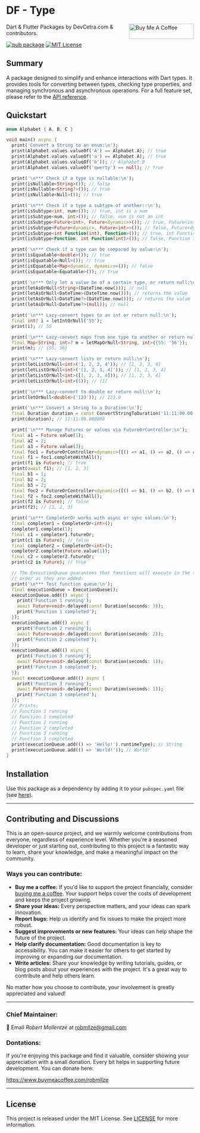 # DF - Type

<a href="https://www.buymeacoffee.com/robmllze" target="_blank"><img align="right" src="https://cdn.buymeacoffee.com/buttons/default-orange.png" alt="Buy Me A Coffee" height="41" width="174"></a>

Dart & Flutter Packages by DevCetra.com & contributors.

[![pub package](https://img.shields.io/pub/v/df_type.svg)](https://pub.dev/packages/df_type)
[![MIT License](https://img.shields.io/badge/License-MIT-blue.svg)](https://raw.githubusercontent.com/robmllze/df_type/main/LICENSE)

## Summary

A package designed to simplify and enhance interactions with Dart types. It provides tools for converting between types, checking type properties, and managing synchronous and asynchronous operations. For a full feature set, please refer to the [API reference](https://pub.dev/documentation/df_type/).

## Quickstart

```dart
enum Alphabet { A, B, C }

void main() async {
  print('Convert a String to an enum:\n');
  print(Alphabet.values.valueOf('A') == Alphabet.A); // true
  print(Alphabet.values.valueOf('a') == Alphabet.A); // true
  print(Alphabet.values.valueOf('b')); // Alphabet.B
  print(Alphabet.values.valueOf('qwerty') == null); // true

  print('\n*** Check if a type is nullable:\n');
  print(isNullable<String>()); // false
  print(isNullable<String?>()); // true
  print(isNullable<Null>()); // true

  print('\n*** Check if a type a subtype of another::\n');
  print(isSubtype<int, num>()); // true, int is a num
  print(isSubtype<num, int>()); // false, num is not an int
  print(isSubtype<Future<int>, Future<dynamic>>()); // true, Future<int> is a Future<dynamic>
  print(isSubtype<Future<dynamic>, Future<int>>()); // false, Future<dynamic> is not a Future<int>
  print(isSubtype<int Function(int), Function>()); // true, int Function(int) is a Function
  print(isSubtype<Function, int Function(int)>()); // false, Function is not a int Function(int)

  print('\n*** Check if a type can be compared by value:\n');
  print(isEquatable<double>()); // true
  print(isEquatable<Null>()); // true
  print(isEquatable<Map<dynamic, dynamic>>()); // false
  print(isEquatable<Equatable>()); // true

  print('\n*** Only let a value be of a certain type, or return null:\n');
  print(letAsOrNull<String>(DateTime.now())); // null
  print(letAsOrNull<DateTime>(DateTime.now())); // returns the value
  print(letAsOrNull<DateTime?>(DateTime.now())); // returns the value
  print(letAsOrNull<DateTime?>(null)); // null

  print('\n*** Lazy-convert types to an int or return null:\n');
  final int? i = letIntOrNull('55');
  print(i); // 55

  print('\n*** Lazy-convert maps from one type to another or return null:\n');
  final Map<String, int>? m = letMapOrNull<String, int>({55: '56'});
  print(m); // {55, 56}

  print('\n*** Lazy-convert lists or return null:\n');
  print(letListOrNull<int>('1, 2, 3, 4')); // [1, 2, 3, 4]
  print(letListOrNull<int>('[1, 2, 3, 4]')); // [1, 2, 3, 4]
  print(letListOrNull<int>([1, 2, 3, 4])); // [1, 2, 3, 4]
  print(letListOrNull<int>(1)); // [1]

  print('\n*** Lazy-convert to double or return null:\n');
  print(letOrNull<double>('123')); // 123.0

  print('\n*** Convert a String to a Duration:\n');
  final Duration duration = const ConvertStringToDuration('11:11:00.00').toDuration();
  print(duration); // 11:11:00.000000

  print('\n*** Manage Futures or values via FutureOrController:\n');
  final a1 = Future.value(1);
  final a2 = 2;
  final a3 = Future.value(3);
  final foc1 = FutureOrController<dynamic>([() => a1, () => a2, () => a3]);
  final f1 = foc1.completeWithAll();
  print(f1 is Future); // true
  print(await f1); // [1, 2, 3]
  final b1 = 1;
  final b2 = 2;
  final b3 = 2;
  final foc2 = FutureOrController<dynamic>([() => b1, () => b2, () => b3]);
  final f2 = foc2.completeWithAll();
  print(f2 is Future); // false
  print(f2); // [1, 2, 3]

  print('\n*** CompleterOr works with async or sync values:\n');
  final completer1 = CompleterOr<int>();
  completer1.complete(1);
  final c1 = completer1.futureOr;
  print(c1 is Future); // false
  final completer2 = CompleterOr<int>();
  completer2.complete(Future.value(1));
  final c2 = completer2.futureOr;
  print(c2 is Future); // true

  // The ExecutionQueue guarantees that functions will execute in the same
  // order as they are added:
  print('\n*** Test function queue:\n');
  final executionQueue = ExecutionQueue();
  executionQueue.add(() async {
    print('Function 1 running');
    await Future<void>.delayed(const Duration(seconds: 3));
    print('Function 1 completed');
  });
  executionQueue.add(() async {
    print('Function 2 running');
    await Future<void>.delayed(const Duration(seconds: 2));
    print('Function 2 completed');
  });
  executionQueue.add(() async {
    print('Function 3 running');
    await Future<void>.delayed(const Duration(seconds: 1));
    print('Function 3 completed');
  });
  await executionQueue.add(() async {
    print('Function 3 running');
    await Future<void>.delayed(const Duration(seconds: 1));
    print('Function 3 completed');
  });
  // Prints:
  // Function 1 running
  // Function 1 completed
  // Function 2 running
  // Function 2 completed
  // Function 3 running
  // Function 3 completed
  print(executionQueue.add(() => 'Hello!').runtimeType); // String
  print(executionQueue.add(() => 'World!')); // World!
}
```

## Installation

Use this package as a dependency by adding it to your `pubspec.yaml` file (see [here](https://pub.dev/packages/df_type/install)).

---

## Contributing and Discussions

This is an open-source project, and we warmly welcome contributions from everyone, regardless of experience level. Whether you're a seasoned developer or just starting out, contributing to this project is a fantastic way to learn, share your knowledge, and make a meaningful impact on the community.

### Ways you can contribute:

- **Buy me a coffee:** If you'd like to support the project financially, consider [buying me a coffee](https://www.buymeacoffee.com/robmllze). Your support helps cover the costs of development and keeps the project growing.
- **Share your ideas:** Every perspective matters, and your ideas can spark innovation.
- **Report bugs:** Help us identify and fix issues to make the project more robust.
- **Suggest improvements or new features:** Your ideas can help shape the future of the project.
- **Help clarify documentation:** Good documentation is key to accessibility. You can make it easier for others to get started by improving or expanding our documentation.
- **Write articles:** Share your knowledge by writing tutorials, guides, or blog posts about your experiences with the project. It's a great way to contribute and help others learn.

No matter how you choose to contribute, your involvement is greatly appreciated and valued!

---

### Chief Maintainer:

📧 Email _Robert Mollentze_ at robmllze@gmail.com

### Dontations:

If you're enjoying this package and find it valuable, consider showing your appreciation with a small donation. Every bit helps in supporting future development. You can donate here:

https://www.buymeacoffee.com/robmllze

---

## License

This project is released under the MIT License. See [LICENSE](https://raw.githubusercontent.com/robmllze/df_type/main/LICENSE) for more information.
